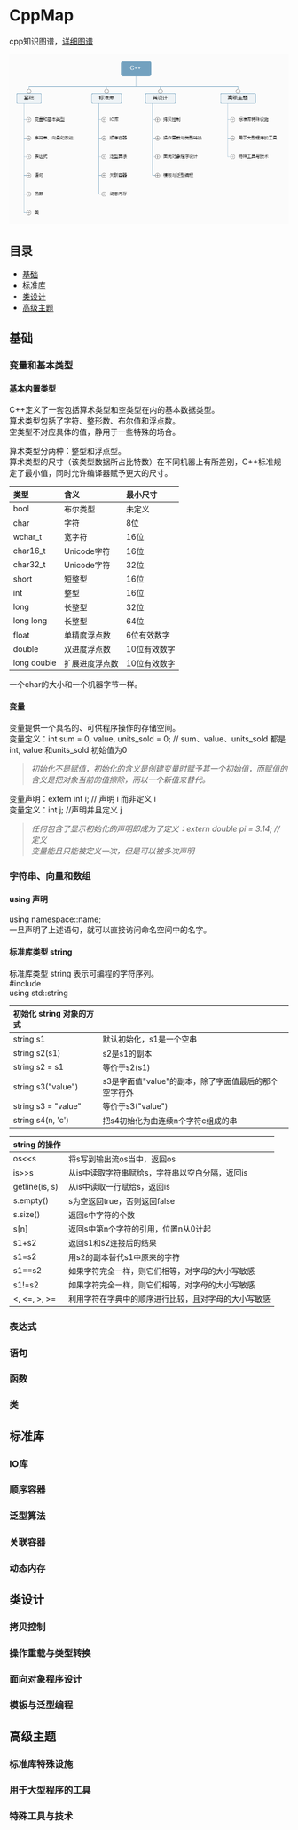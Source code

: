 # CppMap
cpp知识图谱，[详细图谱](https://raw.githubusercontent.com/itisyang/CppMap/master/%E8%AF%A6%E7%BB%86C%2B%2B.png)

![C++](https://raw.githubusercontent.com/itisyang/CppMap/master/C%2B%2B.png)

## 目录
* [基础](#基础)
* [标准库](#标准库)
* [类设计](#类设计)
* [高级主题](#高级主题)


## 基础

### 变量和基本类型
#### 基本内置类型
C++定义了一套包括算术类型和空类型在内的基本数据类型。  
算术类型包括了字符、整形数、布尔值和浮点数。  
空类型不对应具体的值，静用于一些特殊的场合。  

算术类型分两种：整型和浮点型。  
算术类型的尺寸（该类型数据所占比特数）在不同机器上有所差别，C++标准规定了最小值，同时允许编译器赋予更大的尺寸。  

| 类型 | 含义 | 最小尺寸 |
| :-| :- | :- |
| bool | 布尔类型 | 未定义 |
| char | 字符 | 8位 |
| wchar_t | 宽字符 | 16位 |
| char16_t | Unicode字符 | 16位 |
| char32_t | Unicode字符 | 32位 |
| short | 短整型 | 16位 |
| int | 整型 | 16位 |
| long | 长整型 | 32位 |
| long long | 长整型 | 64位 |
| float | 单精度浮点数 | 6位有效数字 |
| double | 双进度浮点数 | 10位有效数字 |
| long double | 扩展进度浮点数 | 10位有效数字 |

一个char的大小和一个机器字节一样。  


#### 变量
变量提供一个具名的、可供程序操作的存储空间。  
变量定义：int sum = 0, value, units_sold = 0;  // sum、value、units_sold 都是int, value 和units_sold 初始值为0  
> *初始化不是赋值，初始化的含义是创建变量时赋予其一个初始值，而赋值的含义是把对象当前的值擦除，而以一个新值来替代。*  

变量声明：extern int i; // 声明 i 而非定义 i  
变量定义：int j; //声明并且定义 j  

> *任何包含了显示初始化的声明即成为了定义：extern double pi = 3.14; // 定义*    
> *变量能且只能被定义一次，但是可以被多次声明* 





### 字符串、向量和数组
#### using 声明
using namespace::name;  
一旦声明了上述语句，就可以直接访问命名空间中的名字。
#### 标准库类型 string  
标准库类型 string 表示可编程的字符序列。  
#include<string>  
using std::string  

| 初始化 string 对象的方式 |  |
| :-| :- |
| string s1 | 默认初始化，s1是一个空串 |
| string s2(s1) | s2是s1的副本 |
| string s2 = s1 | 等价于s2(s1) |
| string s3("value") | s3是字面值"value"的副本，除了字面值最后的那个空字符外 |
| string s3 = "value" | 等价于s3("value") |
| string s4(n, 'c') | 把s4初始化为由连续n个字符c组成的串 |

| string 的操作 |  |
| :-| :- |
| os<<s | 将s写到输出流os当中，返回os |
| is>>s | 从is中读取字符串赋给s，字符串以空白分隔，返回is |
| getline(is, s) | 从is中读取一行赋给s，返回is |
| s.empty() | s为空返回true，否则返回false |
| s.size() | 返回s中字符的个数 |
| s[n] | 返回s中第n个字符的引用，位置n从0计起 |
| s1+s2 | 返回s1和s2连接后的结果 | 
| s1=s2 | 用s2的副本替代s1中原来的字符 |
| s1==s2 | 如果字符完全一样，则它们相等，对字母的大小写敏感 |
| s1!=s2 | 如果字符完全一样，则它们相等，对字母的大小写敏感 |
| <, <=, >, >= | 利用字符在字典中的顺序进行比较，且对字母的大小写敏感 |

### 表达式

### 语句

### 函数

### 类

## 标准库

### IO库

### 顺序容器

### 泛型算法

### 关联容器

### 动态内存

## 类设计

### 拷贝控制

### 操作重载与类型转换

### 面向对象程序设计

### 模板与泛型编程

## 高级主题

### 标准库特殊设施

### 用于大型程序的工具

### 特殊工具与技术
